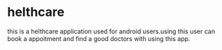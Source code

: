 # helthcare
this is a helthcare application used for android users.using this user can book a appoitment and find a good doctors with using this app.
